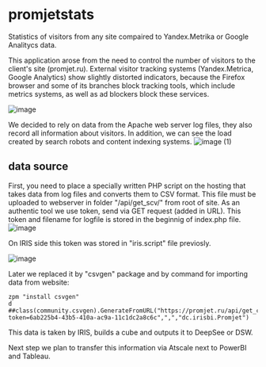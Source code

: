 # promjetstats
Statistics of visitors from any site compaired to Yandex.Metrika or Google Analitycs data.

This application arose from the need to control the number of visitors to the client's site (promjet.ru).
External visitor tracking systems (Yandex.Metrica, Google Analytics) show slightly distorted indicators, because the Firefox browser and some of its branches block tracking tools, which include metrics systems, as well as ad blockers block these services.

![image](https://user-images.githubusercontent.com/41373877/132135881-17171c41-dd15-4f50-9b3b-286e45d735df.png)

We decided to rely on data from the Apache web server log files, they also record all information about visitors.
In addition, we can see the load created by search robots and content indexing systems.
![image (1)](https://user-images.githubusercontent.com/41373877/132135944-fa79a1fe-e206-4d62-aa7b-a79ffcbb60f9.png)

## data source

First, you need to place a specially written PHP script on the hosting that takes data from log files and converts them to CSV format.
This file must be uploaded to webserver in folder "/api/get_scv/" from root of site.
As an authentic tool we use token, send via GET request (added in URL).
This token and filename for logfile is stored in the beginnig of index.php file.
![image](https://user-images.githubusercontent.com/41373877/132136017-961a5873-cd75-4582-a409-911a31aa6f6d.png)

On IRIS side this token was stored in "iris.script" file previosly.

![image](https://user-images.githubusercontent.com/41373877/132136082-10349bb3-a154-4f02-a4c5-047527928f69.png)

Later we replaced it by "csvgen" package and by command for importing data from website:
```
zpm "install csvgen"
d ##class(community.csvgen).GenerateFromURL("https://promjet.ru/api/get_csv/?token=6ab225b4-43b5-410a-ac9a-11c1dc2a8c6c",",","dc.irisbi.Promjet")
```

This data is taken by IRIS, builds a cube and outputs it to DeepSee or DSW.

Next step we plan to transfer this information via Atscale next to PowerBI and Tableau.
